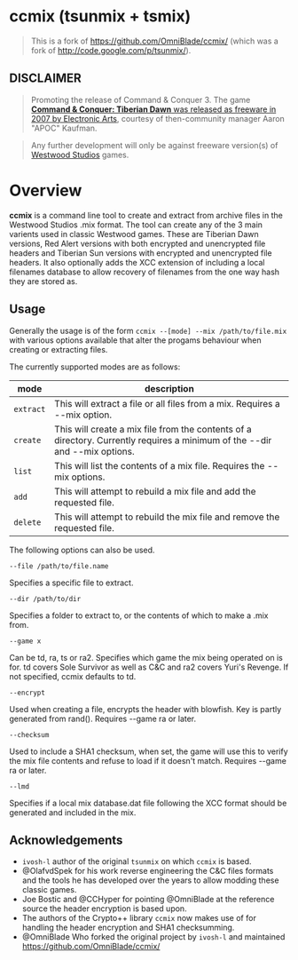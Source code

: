 # ccmix (tsunmix + tsmix)

> This is a fork of https://github.com/OmniBlade/ccmix/ (which was a fork of http://code.google.com/p/tsunmix/).

## **DISCLAIMER**

> Promoting the release of Command & Conquer 3.
> The game [**Command & Conquer: Tiberian Dawn** was released as freeware in 2007 by Electronic Arts](https://en.wikipedia.org/wiki/Command_%26_Conquer_\(1995_video_game\)), 
> courtesy of then-community manager Aaron "APOC" Kaufman. 

> Any further development will only be against freeware version(s) of [Westwood Studios](https://en.wikipedia.org/wiki/Westwood_Studios) games.

# Overview

**ccmix** is a command line tool to create and extract from archive files in the Westwood Studios .mix format. The tool can create any of the 3 main varients used in classic Westwood games. These are Tiberian Dawn versions, Red Alert versions with both encrypted and unencrypted file headers and Tiberian Sun versions with encrypted and unencrypted file headers. It also optionally adds the XCC extension of including a local filenames database to allow recovery of filenames from the one way hash they are stored as.

## Usage

Generally the usage is of the form `ccmix --[mode] --mix /path/to/file.mix` with various options available that alter the progams behaviour when creating or extracting files. 

The currently supported modes are as follows:

|mode|description|
|---|---|
|`extract`|This will extract a file or all files from a mix. Requires a --mix option.|
|`create`|This will create a mix file from the contents of a directory. Currently requires a minimum of the --dir and --mix options.|
|`list`|This will list the contents of a mix file. Requires the --mix options.|
|`add`|This will attempt to rebuild a mix file and add the requested file.|
|`delete`|This will attempt to rebuild the mix file and remove the requested file.|

The following options can also be used.

`--file /path/to/file.name`

Specifies a specific file to extract.

`--dir /path/to/dir`

Specifies a folder to extract to, or the contents of which to make a .mix from.

`--game x`

Can be td, ra, ts or ra2. Specifies which game the mix being operated on is for. td covers Sole Survivor as well as C&C and ra2 covers Yuri's Revenge. If not specified, ccmix defaults to td.

`--encrypt`

Used when creating a file, encrypts the header with blowfish. Key is partly generated from rand(). Requires --game ra or later.

`--checksum`

Used to include a SHA1 checksum, when set, the game will use this to verify the mix file contents and refuse to load if it doesn't match. Requires --game ra or later.

`--lmd`

Specifies if a local mix database.dat file following the XCC format should be generated and included in the mix.

## Acknowledgements

 * `ivosh-l` author of the original `tsunmix` on which `ccmix` is based.
 * @OlafvdSpek for his work reverse engineering the C&C files formats and the tools he has developed over the years to allow modding these classic games.
 * Joe Bostic and @CCHyper for pointing @OmniBlade at the reference source the header encryption is based upon.
 * The authors of the Crypto++ library `ccmix` now makes use of for handling the header encryption and SHA1 checksumming.
 * @OmniBlade Who forked the original project by `ivosh-l` and maintained https://github.com/OmniBlade/ccmix/
